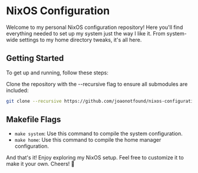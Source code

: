 # NixOS Configuration

Welcome to my personal NixOS configuration repository! Here you'll find everything needed to set up my system just the way I like it. From system-wide settings to my home directory tweaks, it's all here.

## Getting Started

To get up and running, follow these steps:

Clone the repository with the --recursive flag to ensure all submodules are included:

```bash Copy code
git clone --recursive https://github.com/joaonotfound/nixos-configuration.git
```

## Makefile Flags

- `make system`: Use this command to compile the system configuration.
- `make home`: Use this command to compile the home manager configuration.

And that's it! Enjoy exploring my NixOS setup. Feel free to customize it to make it your own. Cheers! 🚀
